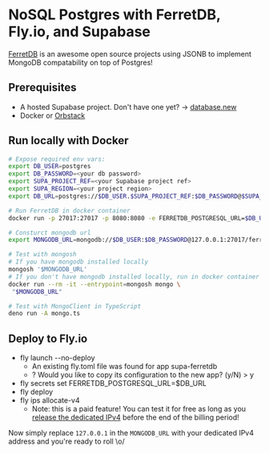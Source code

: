 # NoSQL Postgres with FerretDB, Fly.io, and Supabase

[FerretDB](https://www.ferretdb.com/) is an awesome open source projects using JSONB to implement MongoDB compatability on top of Postgres!

## Prerequisites

- A hosted Supabase project. Don't have one yet? -> [database.new](https://database.new)
- Docker or [Orbstack](https://orbstack.dev/)

## Run locally with Docker

```bash
# Expose required env vars:
export DB_USER=postgres
export DB_PASSWORD=<your db password>
export SUPA_PROJECT_REF=<your Supabase project ref>
export SUPA_REGION=<your project region>
export DB_URL=postgres://$DB_USER.$SUPA_PROJECT_REF:$DB_PASSWORD@$SUPA_REGION.pooler.supabase.com:5432/postgres

# Run FerretDB in docker container
docker run -p 27017:27017 -p 8080:8080 -e FERRETDB_POSTGRESQL_URL=$DB_URL ghcr.io/ferretdb/ferretdb

# Consturct mongodb url
export MONGODB_URL=mongodb://$DB_USER:$DB_PASSWORD@127.0.0.1:27017/ferretdb?authMechanism=PLAIN

# Test with mongosh
# If you have mongodb installed locally
mongosh '$MONGODB_URL'
# If you don't have mongodb installed locally, run in docker container
docker run --rm -it --entrypoint=mongosh mongo \
 "$MONGODB_URL"

# Test with MongoClient in TypeScript
deno run -A mongo.ts
```

## Deploy to Fly.io

- fly launch --no-deploy
  - An existing fly.toml file was found for app supa-ferretdb
  - ? Would you like to copy its configuration to the new app? (y/N) > y
- fly secrets set FERRETDB_POSTGRESQL_URL=$DB_URL
- fly deploy
- fly ips allocate-v4
  - Note: this is a paid feature! You can test it for free as long as you [release the dedicated IPv4](https://community.fly.io/t/we-are-going-to-start-charging-for-dedicated-ipv4-in-january-1st/15970#how-not-to-be-billed-2) before the end of the billing period!

Now simply replace `127.0.0.1` in the `MONGODB_URL` with your dedicated IPv4 address and you're ready to roll \o/
